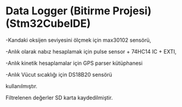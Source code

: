 # Data Logger (Bitirme Projesi)(Stm32CubeIDE)

-Kandaki oksijen seviyesini ölçmek için max30102 sensörü,

-Anlık olarak nabız hesaplamak için pulse sensor + 74HC14 IC + EXTI,

-Anlık kinetik hesaplamalar için GPS parser kütüphanesi

-Anlık Vücut sıcaklığı için DS18B20 sensörü

kullanılmıştır.

Filtrelenen değerler SD karta kaydedilmiştir.
